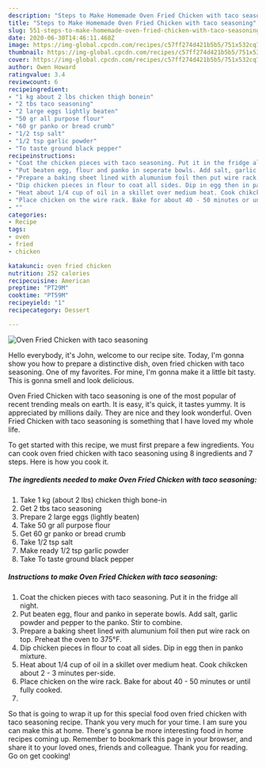 ```yaml
---
description: "Steps to Make Homemade Oven Fried Chicken with taco seasoning"
title: "Steps to Make Homemade Oven Fried Chicken with taco seasoning"
slug: 551-steps-to-make-homemade-oven-fried-chicken-with-taco-seasoning
date: 2020-06-30T14:46:11.468Z
image: https://img-global.cpcdn.com/recipes/c57ff274d421b5b5/751x532cq70/oven-fried-chicken-with-taco-seasoning-recipe-main-photo.jpg
thumbnail: https://img-global.cpcdn.com/recipes/c57ff274d421b5b5/751x532cq70/oven-fried-chicken-with-taco-seasoning-recipe-main-photo.jpg
cover: https://img-global.cpcdn.com/recipes/c57ff274d421b5b5/751x532cq70/oven-fried-chicken-with-taco-seasoning-recipe-main-photo.jpg
author: Owen Howard
ratingvalue: 3.4
reviewcount: 6
recipeingredient:
- "1 kg about 2 lbs chicken thigh bonein"
- "2 tbs taco seasoning"
- "2 large eggs lightly beaten"
- "50 gr all purpose flour"
- "60 gr panko or bread crumb"
- "1/2 tsp salt"
- "1/2 tsp garlic powder"
- "To taste ground black pepper"
recipeinstructions:
- "Coat the chicken pieces with taco seasoning. Put it in the fridge all night."
- "Put beaten egg, flour and panko in seperate bowls. Add salt, garlic powder and pepper to the panko. Stir to combine."
- "Prepare a baking sheet lined with alumunium foil then put wire rack on top. Preheat the oven to 375°F."
- "Dip chicken pieces in flour to coat all sides. Dip in egg then in panko mixture."
- "Heat about 1/4 cup of oil in a skillet over medium heat. Cook chikcken about 2 - 3 minutes per-side."
- "Place chicken on the wire rack. Bake for about 40 - 50 minutes or until fully cooked."
- ""
categories:
- Recipe
tags:
- oven
- fried
- chicken

katakunci: oven fried chicken 
nutrition: 252 calories
recipecuisine: American
preptime: "PT29M"
cooktime: "PT59M"
recipeyield: "1"
recipecategory: Dessert

---
```



![Oven Fried Chicken with taco seasoning](https://img-global.cpcdn.com/recipes/c57ff274d421b5b5/751x532cq70/oven-fried-chicken-with-taco-seasoning-recipe-main-photo.jpg)

Hello everybody, it's John, welcome to our recipe site. Today, I'm gonna show you how to prepare a distinctive dish, oven fried chicken with taco seasoning. One of my favorites. For mine, I'm gonna make it a little bit tasty. This is gonna smell and look delicious.



Oven Fried Chicken with taco seasoning is one of the most popular of recent trending meals on earth. It is easy, it's quick, it tastes yummy. It is appreciated by millions daily. They are nice and they look wonderful. Oven Fried Chicken with taco seasoning is something that I have loved my whole life.


To get started with this recipe, we must first prepare a few ingredients. You can cook oven fried chicken with taco seasoning using 8 ingredients and 7 steps. Here is how you cook it.

<!--inarticleads1-->

##### The ingredients needed to make Oven Fried Chicken with taco seasoning:

1. Take 1 kg (about 2 lbs) chicken thigh bone-in
1. Get 2 tbs taco seasoning
1. Prepare 2 large eggs (lightly beaten)
1. Take 50 gr all purpose flour
1. Get 60 gr panko or bread crumb
1. Take 1/2 tsp salt
1. Make ready 1/2 tsp garlic powder
1. Take To taste ground black pepper




<!--inarticleads2-->

##### Instructions to make Oven Fried Chicken with taco seasoning:

1. Coat the chicken pieces with taco seasoning. Put it in the fridge all night.
1. Put beaten egg, flour and panko in seperate bowls. Add salt, garlic powder and pepper to the panko. Stir to combine.
1. Prepare a baking sheet lined with alumunium foil then put wire rack on top. Preheat the oven to 375°F.
1. Dip chicken pieces in flour to coat all sides. Dip in egg then in panko mixture.
1. Heat about 1/4 cup of oil in a skillet over medium heat. Cook chikcken about 2 - 3 minutes per-side.
1. Place chicken on the wire rack. Bake for about 40 - 50 minutes or until fully cooked.
1. 




So that is going to wrap it up for this special food oven fried chicken with taco seasoning recipe. Thank you very much for your time. I am sure you can make this at home. There's gonna be more interesting food in home recipes coming up. Remember to bookmark this page in your browser, and share it to your loved ones, friends and colleague. Thank you for reading. Go on get cooking!
